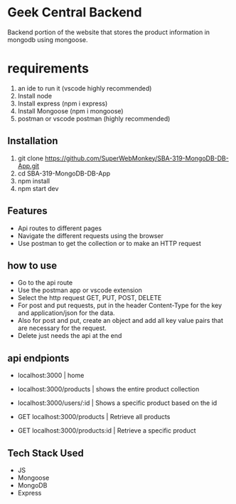 # Geek Central Backend

Backend portion of the website that stores the product information in mongodb using mongoose.

# requirements

1. an ide to run it (vscode highly recommended)
2. Install node
3. Install express (npm i express)
4. Install Mongoose (npm i mongoose)
5. postman or vscode postman (highly recommended)

## Installation

1. git clone https://github.com/SuperWebMonkey/SBA-319-MongoDB-DB-App.git
2. cd SBA-319-MongoDB-DB-App
3. npm install
4. npm start dev

## Features

- Api routes to different pages
- Navigate the different requests using the browser
- Use postman to get the collection or to make an HTTP request

## how to use

- Go to the api route
- Use the postman app or vscode extension
- Select the http request GET, PUT, POST, DELETE
- For post and put requests, put in the header Content-Type for the key and
  application/json for the data.
- Also for post and put, create an object and add all key value pairs that
  are necessary for the request.
- Delete just needs the api at the end

## api endpionts

- localhost:3000 | home
- localhost:3000/products | shows the entire product collection
- localhost:3000/users/:id | Shows a specific product based on the id

- GET localhost:3000/products | Retrieve all products
- GET localhost:3000/products:id | Retrieve a specific product

## Tech Stack Used

- JS
- Mongoose
- MongoDB
- Express
